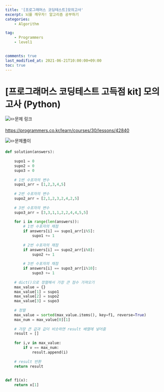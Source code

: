 ```yaml
---
title: '[프로그래머스 코딩테스트]모의고사'
excerpt: 뇌를 깨우자! 알고리즘 공부하기
categories:
    - Algorithm

tag:
    - Programmers
    - level1
    

comments: true
last_modified_at: 2021-06-21T10:00:00+09:00
toc: true
---
```


# [프로그래머스 코딩테스트 고득점 kit] 모의고사 (Python)

![:pencil2:](https://github.githubassets.com/images/icons/emoji/unicode/270f.png)문제 링크

https://programmers.co.kr/learn/courses/30/lessons/42840



![:pencil2:](https://github.githubassets.com/images/icons/emoji/unicode/270f.png)문제풀이



```python
def solution(answers):
    
    supo1 = 0
    supo2 = 0
    supo3 = 0
    
    # 1번 수포자의 변수
    supo1_arr = [1,2,3,4,5]
    
    # 2번 수포자의 변수
    supo2_arr = [2,1,2,3,2,4,2,5]
    
    # 3번 수포자의 변수
    supo3_arr = [3,3,1,1,2,2,4,4,5,5]
    
    for i in range(len(answers)):
        # 1번 수포자의 채점
        if answers[i] == supo1_arr[i%5]:
            supo1 += 1
        
        # 2번 수포자의 채점
        if answers[i] == supo2_arr[i%8]:
            supo2 += 1
        
        # 3번 수포자의 채점
        if answers[i] == supo3_arr[i%10]:
            supo3 += 1
    
    # dict()으로 정렬해서 가장 큰 점수 가져오기
    max_value = {}
    max_value[1] = supo1
    max_value[2] = supo2
    max_value[3] = supo3
    
    # 정렬
    max_value = sorted(max_value.items(), key=f1, reverse=True)
    max_num = max_value[0][1]
    
    # 가장 큰 값과 값이 비슷하면 result 배열에 넣어줌
    result = []
        
    for i,v in max_value:
        if v == max_num:
            result.append(i)
    
    # result 반환
    return result
    
    
def f1(x):
    return x[1]
```

